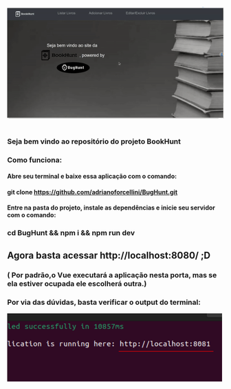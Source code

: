 <img src="src/assets/gif.gif" alt="site-template" width="800"/><br></br>

### Seja bem vindo ao repositório do projeto BookHunt
###  Como funciona:
#### Abre seu terminal e baixe essa aplicação com o comando:
#### git clone https://github.com/adrianoforcellini/BugHunt.git 
#### Entre na pasta do projeto, instale as dependências e inicie seu servidor com o comando:
###  cd BugHunt && npm i && npm run dev                        

## Agora basta acessar http://localhost:8080/ ;D
### ( Por padrão,o Vue executará a aplicação nesta porta, mas se ela estiver ocupada ele escolherá outra.)
### Por via das dúvidas, basta verificar o output do terminal:
<img src="src/assets/8081.png" alt="site-template" width="500"/><br></br>

